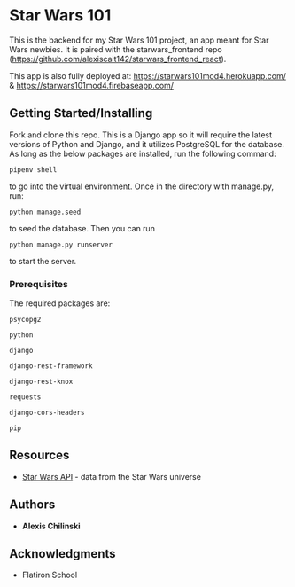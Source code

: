 # Star Wars 101

This is the backend for my Star Wars 101 project, an app meant for Star Wars newbies. It is paired with the starwars_frontend repo (https://github.com/alexiscait142/starwars_frontend_react).

This app is also fully deployed at:
https://starwars101mod4.herokuapp.com/ & 
https://starwars101mod4.firebaseapp.com/


## Getting Started/Installing

Fork and clone this repo. This is a Django app so it will require the latest versions of Python and Django, and it utilizes PostgreSQL for the database. As long as the below packages are installed, run the following command:

```
pipenv shell
```

to go into the virtual environment. Once in the directory with manage.py, run:

```
python manage.seed
```

to seed the database. Then you can run

```
python manage.py runserver
```

to start the server.


### Prerequisites

The required packages are:

```
psycopg2
```
```
python
```
```
django
```
```
django-rest-framework
```
```
django-rest-knox
```
```
requests
```
```
django-cors-headers
```
```
pip
```


## Resources

* [Star Wars API](https://swapi.co/) - data from the Star Wars universe

## Authors

* **Alexis Chilinski**

## Acknowledgments

* Flatiron School
